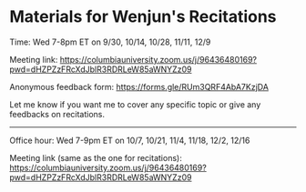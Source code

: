 # Materials for Wenjun's Recitations 

Time: 
Wed 7-8pm ET
on 9/30, 10/14, 10/28, 11/11, 12/9

Meeting link:
https://columbiauniversity.zoom.us/j/96436480169?pwd=dHZPZzFRcXdJblR3RDRLeW85aWNYZz09

Anonymous feedback form: https://forms.gle/RUm3QRF4AbA7KzjDA

Let me know if you want me to cover any specific topic or give any feedbacks on recitations. 





---------
Office hour: 
Wed 7-9pm ET 
on 10/7, 10/21, 11/4, 11/18, 12/2, 12/16

Meeting link (same as the one for recitations):
https://columbiauniversity.zoom.us/j/96436480169?pwd=dHZPZzFRcXdJblR3RDRLeW85aWNYZz09
 

